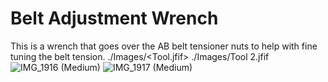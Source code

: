 # Belt Adjustment Wrench
This is a wrench that goes over the AB belt tensioner nuts to help with fine tuning the belt tension.
./Images/<Tool.jfif>
./Images/Tool 2.jfif
![IMG_1916 (Medium)](https://user-images.githubusercontent.com/85077660/152629218-7e89bd77-3347-429a-a88f-4fd38c0af301.JPG)
![IMG_1917 (Medium)](https://user-images.githubusercontent.com/85077660/152629220-cd28dbe7-2319-42d4-ac1c-7691034d256d.JPG)
